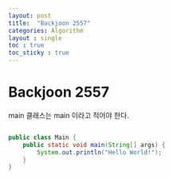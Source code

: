 ```yaml
---
layout: post
title:  "Backjoon 2557"
categories: Algorithm
layout : single
toc : true 
toc_sticky : true
---
```


# Backjoon 2557

main 클래스는 main 이라고 적어야 한다.

```java

public class Main {
    public static void main(String[] args) {
        System.out.println("Hello World!");
    }
}

```